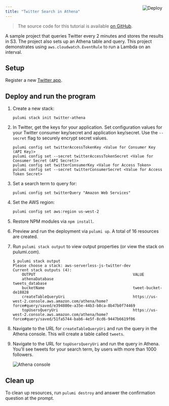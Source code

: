 ```yaml
---
title: "Twitter Search in Athena"
---
```


<a href="https://app.pulumi.com/new?template=https://github.com/pulumi/examples/tree/master/aws-ts-twitter-athena" target="_blank">
    <img src="https://get.pulumi.com/new/button.svg" alt="Deploy" style="float: right; padding: 8px; margin-top: -65px">
</a>

> The source code for this tutorial is available [on GitHub](https://github.com/pulumi/examples/tree/master/aws-ts-twitter-athena).


A sample project that queries Twitter every 2 minutes and stores the results in S3. The project also sets up an Athena table and query. This project demonstrates using `aws.cloudwatch.EventRule` to run a Lambda on an interval.

## Setup

Register a new [Twitter app](https://apps.twitter.com/). 

## Deploy and run the program

1.  Create a new stack:

    ```
    pulumi stack init twitter-athena
    ```

1.  In Twitter, get the keys for your application. Set configuration values for your Twitter consumer key/secret and application key/secret. Use the `--secret` flag to securely encrypt secret values.

    ```
    pulumi config set twitterAccessTokenKey <Value for Consumer Key (API Key)>
    pulumi config set --secret twitterAccessTokenSecret <Value for Consumer Secret (API Secret)> 
    pulumi config set twitterConsumerKey <Value for Access Token>
    pulumi config set --secret twitterConsumerSecret <Value for Access Token Secret>
    ```

1.  Set a search term to query for:

    ```
    pulumi config set twitterQuery "Amazon Web Services"
    ```
  
1.  Set the AWS region:

    ```bash
    pulumi config set aws:region us-west-2
    ```

1.  Restore NPM modules via `npm install`.

1.  Preview and run the deployment via `pulumi up`. A total of 16 resources are created.

1.  Run `pulumi stack output` to view output properties (or view the stack on pulumi.com).

    ```
    $ pulumi stack output
    Please choose a stack: aws-serverless-js-twitter-dev
    Current stack outputs (4):
        OUTPUT                                           VALUE
        athenaDatabase                                   tweets_database
        bucketName                                       tweet-bucket-de18828
        createTableQueryUri                              https://us-west-2.console.aws.amazon.com/athena/home?force#query/saved/e394800e-a35e-44b3-b8ca-8b47b0f74469
        topUsersQueryUri                                 https://us-west-2.console.aws.amazon.com/athena/home?force#query/saved/51fa5744-bab6-4e5f-8cd6-9447b6619f06
    ```

1.  Navigate to the URL for `createTableQueryUri` and run the query in the Athena console. This will create a table called `tweets`.

1.  Navigate to the URL for `topUsersQueryUri` and run the query in Athena. You'll see tweets for your search term, by users with more than 1000 followers.

    ![Athena console](athena-screenshot.png)

## Clean up

To clean up resources, run `pulumi destroy` and answer the confirmation question at the prompt.



